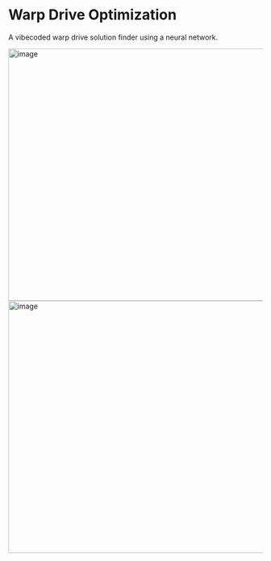 # Warp Drive Optimization

A vibecoded warp drive solution finder using a neural network.

<img width="1200" height="500" alt="image" src="https://github.com/user-attachments/assets/7bb6cd7f-e9d8-4159-aa96-d7b7926dcff4" />

<img width="1200" height="500" alt="image" src="https://github.com/user-attachments/assets/c71a1ad7-1159-4c0a-8f84-48956851bf6b" />
